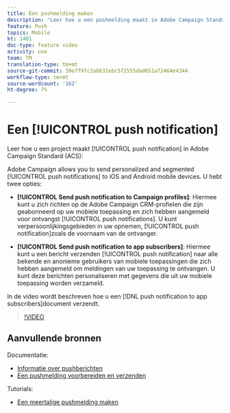 ```yaml
---
title: Een pushmelding maken
description: 'Leer hoe u een pushmelding maakt in Adobe Campaign Standard (ACS). '
feature: Push
topics: Mobile
kt: 1401
doc-type: feature video
activity: use
team: TM
translation-type: tm+mt
source-git-commit: 39e7f9fc2a6631ebc5f2555dad651a72464e4344
workflow-type: tm+mt
source-wordcount: '162'
ht-degree: 7%

---
```



# Een [!UICONTROL push notification]

Leer hoe u een project maakt [!UICONTROL push notification] in Adobe Campaign Standard (ACS):

Adobe Campaign allows you to send personalized and segmented [!UICONTROL push notifications] to iOS and Android mobile devices. U hebt twee opties:

* **[!UICONTROL Send push notification to Campaign profiles]**: Hiermee kunt u zich richten op de Adobe Campaign CRM-profielen die zijn geabonneerd op uw mobiele toepassing en zich hebben aangemeld voor ontvangst [!UICONTROL push notifications]. U kunt verpersoonlijkingsgebieden in uw opnemen, [!UICONTROL push notification]zoals de voornaam van de ontvanger.

* **[!UICONTROL Send push notification to app subscribers]**: Hiermee kunt u een bericht verzenden [!UICONTROL push notification] naar alle bekende en anonieme gebruikers van mobiele toepassingen die zich hebben aangemeld om meldingen van uw toepassing te ontvangen. U kunt deze berichten personaliseren met gegevens die uit uw mobiele toepassing worden verzameld.

In de video wordt beschreven hoe u een [!DNL push notification to app subscribers]document verzendt.

>[!VIDEO](https://video.tv.adobe.com/v/31499?quality=12)

## Aanvullende bronnen

Documentatie:

* [Informatie over pushberichten](https://docs.adobe.com/content/help/en/campaign-standard/using/communication-channels/push-notifications/about-push-notifications.html)
* [Een pushmelding voorbereiden en verzenden](https://docs.adobe.com/content/help/en/campaign-standard/using/communication-channels/push-notifications/preparing-and-sending-a-push-notification.html)

Tutorials:

* [Een meertalige pushmelding maken](/help/communication-channels/mobile/push-notifications/creating-multilingual-push-notifications.md)

